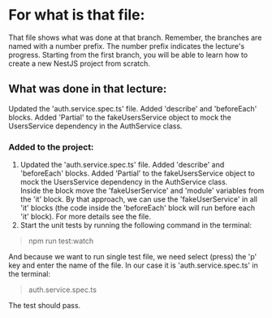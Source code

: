 # For what is that file:  
That file shows what was done at that branch. Remember, the branches are named with a number prefix. The number prefix indicates the lecture's progress. Starting from the first branch, you will be able to learn how to create a new NestJS project from scratch.  

## What was done in that lecture:  
Updated the 'auth.service.spec.ts' file. Added 'describe' and 'beforeEach' blocks. Added 'Partial' to the fakeUsersService object to mock the UsersService dependency in the AuthService class.

### Added to the project:  
1. Updated the 'auth.service.spec.ts' file. Added 'describe' and 'beforeEach' blocks. Added 'Partial' to the fakeUsersService object to mock the UsersService dependency in the AuthService class.  
Inside the block move the 'fakeUserService' and 'module' variables from the 'it' block. By that approach, we can use the 'fakeUserService' in all 'it' blocks (the code inside the 'beforeEach' block will run before each 'it' block). For more details see the file.
2. Start the unit tests by running the following command in the terminal:  
> npm run test:watch  

And because we want to run single test file, we need select (press) the 'p' key and enter the name of the file. In our case it is 'auth.service.spec.ts' in the terminal:
> auth.service.spec.ts  

The test should pass.
